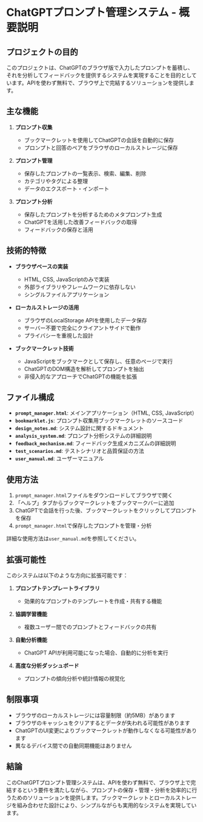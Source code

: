 # ChatGPTプロンプト管理システム - 概要説明

## プロジェクトの目的

このプロジェクトは、ChatGPTのブラウザ版で入力したプロンプトを蓄積し、それを分析してフィードバックを提供するシステムを実現することを目的としています。APIを使わず無料で、ブラウザ上で完結するソリューションを提供します。

## 主な機能

1. **プロンプト収集**
   - ブックマークレットを使用してChatGPTの会話を自動的に保存
   - プロンプトと回答のペアをブラウザのローカルストレージに保存

2. **プロンプト管理**
   - 保存したプロンプトの一覧表示、検索、編集、削除
   - カテゴリやタグによる整理
   - データのエクスポート・インポート

3. **プロンプト分析**
   - 保存したプロンプトを分析するためのメタプロンプト生成
   - ChatGPTを活用した改善フィードバックの取得
   - フィードバックの保存と活用

## 技術的特徴

- **ブラウザベースの実装**
  - HTML, CSS, JavaScriptのみで実装
  - 外部ライブラリやフレームワークに依存しない
  - シングルファイルアプリケーション

- **ローカルストレージの活用**
  - ブラウザのLocalStorage APIを使用したデータ保存
  - サーバー不要で完全にクライアントサイドで動作
  - プライバシーを重視した設計

- **ブックマークレット技術**
  - JavaScriptをブックマークとして保存し、任意のページで実行
  - ChatGPTのDOM構造を解析してプロンプトを抽出
  - 非侵入的なアプローチでChatGPTの機能を拡張

## ファイル構成

- **`prompt_manager.html`**: メインアプリケーション（HTML, CSS, JavaScript）
- **`bookmarklet.js`**: プロンプト収集用ブックマークレットのソースコード
- **`design_notes.md`**: システム設計に関するドキュメント
- **`analysis_system.md`**: プロンプト分析システムの詳細説明
- **`feedback_mechanism.md`**: フィードバック生成メカニズムの詳細説明
- **`test_scenarios.md`**: テストシナリオと品質保証の方法
- **`user_manual.md`**: ユーザーマニュアル

## 使用方法

1. `prompt_manager.html`ファイルをダウンロードしてブラウザで開く
2. 「ヘルプ」タブからブックマークレットをブックマークバーに追加
3. ChatGPTで会話を行った後、ブックマークレットをクリックしてプロンプトを保存
4. `prompt_manager.html`で保存したプロンプトを管理・分析

詳細な使用方法は`user_manual.md`を参照してください。

## 拡張可能性

このシステムは以下のような方向に拡張可能です：

1. **プロンプトテンプレートライブラリ**
   - 効果的なプロンプトのテンプレートを作成・共有する機能

2. **協調学習機能**
   - 複数ユーザー間でのプロンプトとフィードバックの共有

3. **自動分析機能**
   - ChatGPT APIが利用可能になった場合、自動的に分析を実行

4. **高度な分析ダッシュボード**
   - プロンプトの傾向分析や統計情報の視覚化

## 制限事項

- ブラウザのローカルストレージには容量制限（約5MB）があります
- ブラウザのキャッシュをクリアするとデータが失われる可能性があります
- ChatGPTのUI変更によりブックマークレットが動作しなくなる可能性があります
- 異なるデバイス間での自動同期機能はありません

## 結論

このChatGPTプロンプト管理システムは、APIを使わず無料で、ブラウザ上で完結するという要件を満たしながら、プロンプトの保存・管理・分析を効率的に行うためのソリューションを提供します。ブックマークレットとローカルストレージを組み合わせた設計により、シンプルながらも実用的なシステムを実現しています。
